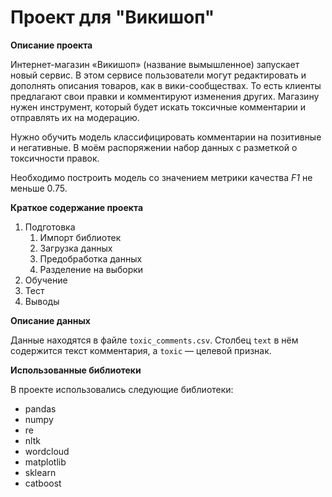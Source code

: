 # Проект для "Викишоп"

**Описание проекта**

Интернет-магазин «Викишоп» (название вымышленное) запускает новый сервис. В этом сервисе пользователи могут редактировать и дополнять описания товаров, как в вики-сообществах. То есть клиенты предлагают свои правки и комментируют изменения других. Магазину нужен инструмент, который будет искать токсичные комментарии и отправлять их на модерацию. 

Нужно обучить модель классифицировать комментарии на позитивные и негативные. В моём распоряжении набор данных с разметкой о токсичности правок.

Необходимо построить модель со значением метрики качества *F1* не меньше 0.75. 

**Краткое содержание проекта**

1. Подготовка
	1. Импорт библиотек
	2. Загрузка данных
	3. Предобработка данных
	4. Разделение на выборки
2. Обучение
3. Тест
4. Выводы

**Описание данных**

Данные находятся в файле `toxic_comments.csv`. Столбец `text` в нём содержится текст комментария, а `toxic` — целевой признак.

**Использованные библиотеки**

В проекте использовались следующие библиотеки:
- pandas
- numpy
- re
- nltk
- wordcloud
- matplotlib
- sklearn
- catboost
